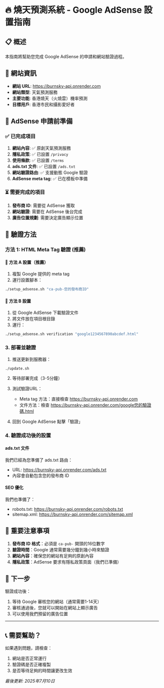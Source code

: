 # 🔥 燒天預測系統 - Google AdSense 設置指南

## 📋 概述
本指南將幫助您完成 Google AdSense 的申請和網站驗證過程。

## 🚀 網站資訊
- **網站 URL**: https://burnsky-api.onrender.com
- **網站類型**: 天氣預測服務
- **主要功能**: 香港燒天（火燒雲）機率預測
- **目標用戶**: 香港市民和攝影愛好者

## 📝 AdSense 申請前準備

### ✅ 已完成項目
1. **網站內容**: ✅ 原創天氣預測服務
2. **隱私政策**: ✅ 已設置 `/privacy`
3. **使用條款**: ✅ 已設置 `/terms`
4. **ads.txt 文件**: ✅ 已設置 `/ads.txt`
5. **網站驗證路由**: ✅ 支援動態 Google 驗證
6. **AdSense meta tag**: ✅ 已在模板中準備

### ⏳ 需要完成的項目
1. **發布商 ID**: 需要從 AdSense 獲取
2. **網站驗證**: 需要在 AdSense 後台完成
3. **廣告位置規劃**: 需要決定廣告顯示位置

## 🔧 驗證方法

### 方法 1: HTML Meta Tag 驗證 (推薦)

#### 🔧 方法 A 設置（推薦）
1. 複製 Google 提供的 meta tag
2. 運行設置腳本：
```bash
./setup_adsense.sh "ca-pub-您的發布商ID"
```

#### 🔧 方法 B 設置
1. 從 Google AdSense 下載驗證文件
2. 將文件放在項目根目錄
3. 運行：
```bash
./setup_adsense.sh verification "google1234567890abcdef.html"
```

### 3. 部署並驗證

1. 推送更新到服務器：
```bash
./update.sh
```

2. 等待部署完成（3-5分鐘）

3. 測試驗證URL：
   - Meta tag 方法：直接檢查 https://burnsky-api.onrender.com
   - 文件方法：檢查 https://burnsky-api.onrender.com/google您的驗證碼.html

4. 回到 Google AdSense 點擊「驗證」

### 4. 驗證成功後的設置

#### ads.txt 文件
我們已經為您準備了 ads.txt 路由：
- URL: https://burnsky-api.onrender.com/ads.txt
- 內容會自動包含您的發布商 ID

#### SEO 優化
我們也準備了：
- robots.txt: https://burnsky-api.onrender.com/robots.txt
- sitemap.xml: https://burnsky-api.onrender.com/sitemap.xml

## 🚨 重要注意事項

1. **發布商 ID 格式**：必須是 `ca-pub-` 開頭的16位數字
2. **驗證時間**：Google 通常需要幾分鐘到幾小時來驗證
3. **網站內容**：確保您的網站有足夠的原創內容
4. **隱私政策**：AdSense 要求有隱私政策頁面（我們已準備）

## 🎯 下一步

驗證成功後：
1. 等待 Google 審核您的網站（通常需要1-14天）
2. 審核通過後，您就可以開始在網站上顯示廣告
3. 可以使用我們預留的廣告位置

---

## 📞 需要幫助？
如果遇到問題，請檢查：
1. 網站是否正常運行
2. 驗證碼是否正確複製
3. 是否等待足夠的時間讓更改生效

*最後更新: 2025年7月10日*
